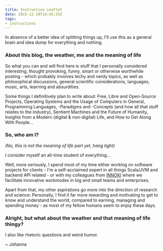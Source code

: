 ```yaml
---
title: Instruction Leaflet
date: 2015-12-28T14:41:33Z
tags:
- instructions
---
```


In absence of a better idea of splitting things up, I'll use this as a general brain and idea dump for everything and nothing.

<!--more-->

### About this blog, the weather, me and the meaning of life

So what you can and will find here is stuff that I personally considered interesting, thought provoking, funny, smart or otherwise worthwhile posting - which probably involves techy and nerdy topics, as well as philosophical discussions, general scientific considerations, languages, music, arts, learning and absurdities.

Some things I definitively plan to write about: Free, Libre and Open-Source Projects, Operating Systems and the Usage of Computers in General, Programming Languages, -Paradigms and -Concepts (and how all that stuff relates to the industry), Sentient Machines and the Future of Humanity, Insights from a Modern (digital & non-digital) Life, and How to Get Along With People...

### So, who am I?

_(No, this is not the meaning of life part yet, hang tight)_

I consider myself an all-time student of everything...

Well, more seriously, I spend most of my time either working on software projects for clients - I'm a self-acclaimed expert in all things Scala/JVM and backend API related - or with my colleagues from [INNOKI](http://innoki.de) where we facilitate innovative workmodes in big and small teams and enterprises.

Apart from that, my other aspirations go more into the direction of research and science: Personally, I find it far more rewarding and motivating to get to know and understand the world, compared to earning, managing and spending money - as most of my fellow humans seem to enjoy these days.

### Alright, but what about the weather and that meaning of life thingy?

I also like rhetoric questions and weird humor.

~ Johanna
